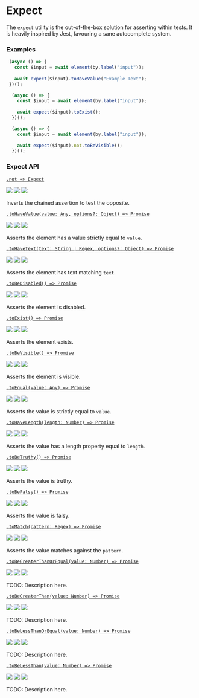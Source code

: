 # Expect

The `expect` utility is the out-of-the-box solution for asserting within tests. It is heavily inspired by Jest, favouring a sane autocomplete system.

 ### Examples
 
```javascript
 (async () => {
   const $input = await element(by.label("input"));
   
   await expect($input).toHaveValue("Example Text");
 })();
```
 
```javascript
  (async () => {
    const $input = await element(by.label("input"));
    
    await expect($input).toExist();
  })();
```

```javascript
  (async () => {
    const $input = await element(by.label("input"));
    
    await expect($input).not.toBeVisible();
  })();
```

### Expect API

[```.not => Expect```](./expect/not.md)

<img src="https://img.shields.io/badge/Dev-Done-green.svg" /> <img src="https://img.shields.io/badge/Docs-TODO-red.svg" /> <img src="https://img.shields.io/badge/Tests-Done-green.svg" />

Inverts the chained assertion to test the opposite.

[```.toHaveValue(value: Any, options?: Object) => Promise```](./expect/toHaveValue.md)

<img src="https://img.shields.io/badge/Dev-WIP-orange.svg" /> <img src="https://img.shields.io/badge/Docs-TODO-red.svg" /> <img src="https://img.shields.io/badge/Tests-WIP-orange.svg" />

Asserts the element has a value strictly equal to `value`.

[```.toHaveText(text: String | Regex, options?: Object) => Promise```](./expect/toHaveText.md)

<img src="https://img.shields.io/badge/Dev-Done-green.svg" /> <img src="https://img.shields.io/badge/Docs-TODO-red.svg" /> <img src="https://img.shields.io/badge/Tests-Done-green.svg" />

Asserts the element has text matching `text`.

[```.toBeDisabled() => Promise```](./expect/toBeDisabled.md)

<img src="https://img.shields.io/badge/Dev-Done-green.svg" /> <img src="https://img.shields.io/badge/Docs-TODO-red.svg" /> <img src="https://img.shields.io/badge/Tests-Done-green.svg" />

Asserts the element is disabled.

[```.toExist() => Promise```](./expect/toExist.md)

<img src="https://img.shields.io/badge/Dev-Done-green.svg" /> <img src="https://img.shields.io/badge/Docs-TODO-red.svg" /> <img src="https://img.shields.io/badge/Tests-Done-green.svg" />

Asserts the element exists.

[```.toBeVisible() => Promise```](./expect/toBeVisible.md)

<img src="https://img.shields.io/badge/Dev-Done-green.svg" /> <img src="https://img.shields.io/badge/Docs-TODO-red.svg" /> <img src="https://img.shields.io/badge/Tests-Done-green.svg" />

Asserts the element is visible.

[```.toEqual(value: Any) => Promise```](./expect/toEqual.md)

<img src="https://img.shields.io/badge/Dev-Done-green.svg" /> <img src="https://img.shields.io/badge/Docs-TODO-red.svg" /> <img src="https://img.shields.io/badge/Tests-Done-green.svg" />

Asserts the value is strictly equal to `value`.

[```.toHaveLength(length: Number) => Promise```](./expect/toHaveLength.md)

<img src="https://img.shields.io/badge/Dev-Done-green.svg" /> <img src="https://img.shields.io/badge/Docs-TODO-red.svg" /> <img src="https://img.shields.io/badge/Tests-Done-green.svg" />

Asserts the value has a length property equal to `length`.

[```.toBeTruthy() => Promise```](./expect/toBeTruthy.md)

<img src="https://img.shields.io/badge/Dev-Done-green.svg" /> <img src="https://img.shields.io/badge/Docs-TODO-red.svg" /> <img src="https://img.shields.io/badge/Tests-Done-green.svg" />

Asserts the value is truthy.

[```.toBeFalsy() => Promise```](./expect/toBeFalsy.md)

<img src="https://img.shields.io/badge/Dev-Done-green.svg" /> <img src="https://img.shields.io/badge/Docs-TODO-red.svg" /> <img src="https://img.shields.io/badge/Tests-Done-green.svg" />

Asserts the value is falsy.

[```.toMatch(pattern: Regex) => Promise```](./expect/toMatch.md)

<img src="https://img.shields.io/badge/Dev-Done-green.svg" /> <img src="https://img.shields.io/badge/Docs-TODO-red.svg" /> <img src="https://img.shields.io/badge/Tests-Done-green.svg" />

Asserts the value matches against the `pattern`.

[```.toBeGreaterThanOrEqual(value: Number) => Promise```](./expect/toBeGreaterThanOrEqual.md)

<img src="https://img.shields.io/badge/Dev-TODO-red.svg" /> <img src="https://img.shields.io/badge/Docs-TODO-red.svg" /> <img src="https://img.shields.io/badge/Tests-TODO-red.svg" />

TODO: Description here.

[```.toBeGreaterThan(value: Number) => Promise```](./expect/toBeGreaterThan.md)

<img src="https://img.shields.io/badge/Dev-TODO-red.svg" /> <img src="https://img.shields.io/badge/Docs-TODO-red.svg" /> <img src="https://img.shields.io/badge/Tests-TODO-red.svg" />

TODO: Description here.

[```.toBeLessThanOrEqual(value: Number) => Promise```](./expect/toBeLessThanOrEqual.md)

<img src="https://img.shields.io/badge/Dev-TODO-red.svg" /> <img src="https://img.shields.io/badge/Docs-TODO-red.svg" /> <img src="https://img.shields.io/badge/Tests-TODO-red.svg" />

TODO: Description here.

[```.toBeLessThan(value: Number) => Promise```](./expect/toBeLessThan.md)

<img src="https://img.shields.io/badge/Dev-TODO-red.svg" /> <img src="https://img.shields.io/badge/Docs-TODO-red.svg" /> <img src="https://img.shields.io/badge/Tests-TODO-red.svg" />

TODO: Description here.
